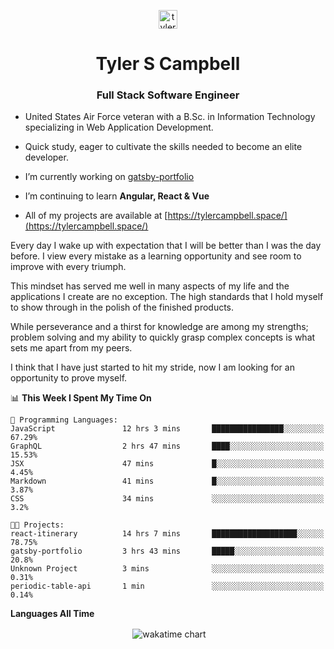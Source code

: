 <p align="center">
<a href="https://linkedin.com/in/tyler-campbell36" target="blank"><img align="center" src="https://cdn.jsdelivr.net/npm/simple-icons@3.0.1/icons/linkedin.svg" alt="tyler-campbell36" height="30" width="30" /></a>
</p>
<h1 align="center">Tyler S Campbell</h1>
<h3 align="center">Full Stack Software Engineer</h3>

* United States Air Force veteran with a B.Sc. in Information Technology specializing in Web Application Development. 

* Quick study, eager to cultivate the skills needed to become an elite developer.

* I’m currently working on [gatsby-portfolio](https://github.com/t36campbell/gatsby-portfolio)

* I’m continuing to learn **Angular, React & Vue**

* All of my projects are available at [https://tylercampbell.space/](https://tylercampbell.space/)

Every day I wake up with expectation that I will be better than I was the day before. I view every mistake as a learning opportunity and see room to improve with every triumph.

This mindset has served me well in many aspects of my life and the applications I create are no exception. The high standards that I hold myself to show through in the polish of the finished products.

While perseverance and a thirst for knowledge are among my strengths; problem solving and my ability to quickly grasp complex concepts is what sets me apart from my peers.

I think that I have just started to hit my stride, now I am looking for an opportunity to prove myself.

<!--START_SECTION:waka-->
📊 **This Week I Spent My Time On** 

```text
💬 Programming Languages: 
JavaScript               12 hrs 3 mins       ████████████████░░░░░░░░░   67.29% 
GraphQL                  2 hrs 47 mins       ████░░░░░░░░░░░░░░░░░░░░░   15.53% 
JSX                      47 mins             █░░░░░░░░░░░░░░░░░░░░░░░░   4.45% 
Markdown                 41 mins             █░░░░░░░░░░░░░░░░░░░░░░░░   3.87% 
CSS                      34 mins             ░░░░░░░░░░░░░░░░░░░░░░░░░   3.2%

🐱‍💻 Projects: 
react-itinerary          14 hrs 7 mins       ███████████████████░░░░░░   78.75% 
gatsby-portfolio         3 hrs 43 mins       █████░░░░░░░░░░░░░░░░░░░░   20.8% 
Unknown Project          3 mins              ░░░░░░░░░░░░░░░░░░░░░░░░░   0.31% 
periodic-table-api       1 min               ░░░░░░░░░░░░░░░░░░░░░░░░░   0.14%

```


<!--END_SECTION:waka-->
**Languages All Time** 
<p align="center">&nbsp;<img align="center" alt="wakatime chart"
src="https://wakatime.com/share/@738aac7f-8868-4bc3-a1df-4c36703ee4b6/f86255e0-cf1e-483e-9ae4-5c0fdb9a56f8.png"/></p>

